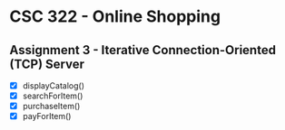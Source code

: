 # CSC 322 - Online Shopping

## Assignment 3 - Iterative Connection-Oriented (TCP) Server

- [x] displayCatalog()
- [x] searchForItem()
- [x] purchaseItem()
- [x] payForItem()
